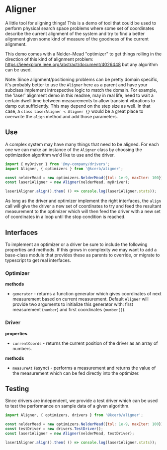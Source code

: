 # Aligner

A little tool for aligning things! This is a demo of tool that could be used to perform physical search space problems
where some set of coordinates describe the current alignment of the system and try to find a better alignment given
some kind of measure of the goodness of the current alignment.

This demo comes with a Nelder–Mead "optimizer" to get things rolling in the direction of this kind of alignment problem: 
https://ieeexplore.ieee.org/abstract/document/4026448 but any algorithm can be used.

Note: Since alignment/positioning problems can be pretty domain specific, it's probably better to use the `Aligner`
here as a parent and have your subclass implement introspective logic to match the domain. For example, the 'laser' alignment 
demo in this readme, may in real life, need to wait a certain dwell time between measurements to allow transient vibrations 
to damp out sufficiently. This may depend on the step size as well. In that case, a `class LaserAligner < Aligner {}` would
be a great place to overwrite the `align` method and add those parameters.

## Use

A complex system may have many things that need to be aligned. For each one we can make an instance of the `Aligner` class
by choosing the optimization algorithm we'd like to use and the driver.

```javascript
import { myDriver } from '@my-company/drivers';
import Aligner, { optimizers } from '@kcerb/aligner';

const nelderMead = new optimizers.NelderMead({tol: 1e-9, maxIter: 100});
const laser1Aligner = new Aligner(nelderMead, myDriver);

laser1Aligner.align().then( () => console.log(laser1Aligner.stats));
```

As long as the driver and optimizer implement the right interfaces, the `align` call will
give the driver a new set of coordinates to try and feed the resultant measurement to the 
optimizer which will then feed the driver with a new set of coordinates in a loop until the 
stop condition is reached.

## Interfaces

To implement an optimizer or a driver be sure to include the following properties and methods. If this grows
in complexity we may want to add a base-class module that provides these as parents to override, or migrate
to typescript to get real interfaces.

### Optimizer

**methods**
- `generator` - returns a function generator which gives coordinates of next measurement based on current measurement. Default `Aligner` will provide two arguments to initialize this generator with: first measurement (`number`) and first coordinates (`number[]`).

### Driver

**properties**
- `currentCoords` - returns the current position of the driver as an array of numbers.

**methods**
- `measureAt` (async) - performs a measurement and returns the value of the measurement which can be fed directly into the optimizer.

## Testing

Since drivers are independent, we provide a test driver which can be used to test the performance on sample data of a given algorithm.

```javascript
import Aligner, { optimizers, drivers } from '@kcerb/aligner';

const nelderMead = new optimizers.NelderMead({tol: 1e-9, maxIter: 100});
const testDriver = new drivers.TestDriver();
const laser1Aligner = new Aligner(nelderMead, testDriver);

laser1Aligner.align().then( () => console.log(laser1Aligner.stats));
```
